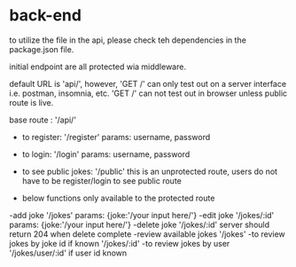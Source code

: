 # back-end

to utilize the file in the api, please check teh dependencies in the package.json file. 

initial endpoint are all protected wia middleware. 

default URL is 'api/', however, 'GET /' can only test out on a server interface i.e. postman, insomnia, etc. 'GET /' can not test out in browser unless public route is live.   

base route : '/api/'
- to register: '/register' params: username, password
- to login: '/login' params: username, password
- to see public jokes: '/public' this is an unprotected route, users do not have to be register/login to see public route

- below functions only available to the protected route

-add joke '/jokes' params: {joke:'/your input here/'}
-edit joke '/jokes/:id' params: {joke:'/your input here/'}
-delete joke '/jokes/:id' server should return 204 when delete complete
-review available jokes '/jokes'
-to review jokes by joke id if known '/jokes/:id'
-to review jokes by user '/jokes/user/:id' if user id known

